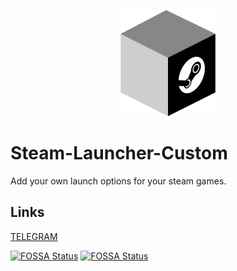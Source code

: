 <p align="center">
  <img src="public/logo.png" alt="Logo" height=170/>
</p>

# Steam-Launcher-Custom

Add your own launch options for your steam games.

## Links

[TELEGRAM](https://t.me/steam_launch_custom)

[![FOSSA Status](https://app.fossa.com/api/projects/git%2Bgithub.com%2F80LK%2Fsteam-launch-custom.svg?type=shield&issueType=license)](https://app.fossa.com/projects/git%2Bgithub.com%2F80LK%2Fsteam-launch-custom?ref=badge_shield&issueType=license)
[![FOSSA Status](https://app.fossa.com/api/projects/git%2Bgithub.com%2F80LK%2Fsteam-launch-custom.svg?type=shield&issueType=security)](https://app.fossa.com/projects/git%2Bgithub.com%2F80LK%2Fsteam-launch-custom?ref=badge_shield&issueType=security)
